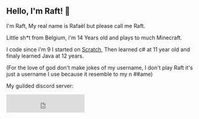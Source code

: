 ## Hello, I'm Raft! 👋

I'm Raft, My real name is Rafaël but please call me Raft.

Little sh*t from Belgium, i'm 14 Years old and plays to much Minecraft.

I code since i'm 9 I started on [Scratch](https://scratch.mit.edu/), Then learned c# at 11 year old and finaly learned Java at 12 years.

(For the love of god don't make jokes of my username, I don't play Raft it's just a username I use because it resemble to my n ##ame)

My guilded discord server: 
<iframe src="https://www.guilded.gg/canvas_index.html?route=%2Fcanvas%2Fembed%2Fbadge%2FJjJAvX6E" width="206" height="48" frameborder="0" scrolling="no"/>

### Langs I love!
<img src="https://github-readme-stats.vercel.app/api/top-langs/?username=Raft08&theme=radical&layout=compact">


(c# is missing :/, I did not use c# in one of my projects on GitHub)


# Some Stats 

<img align="left" alt="Raft's GitHub Stats" src="https://github-readme-stats.vercel.app/api?username=Raft08&show_icons=true&hide_border=false&title_color=31F9FF&icon_color=22C6CB&bg_color=09131B&text_color=ffffff&border_color=0c1a25" />

I love to help! If you need help come to me! Hopefully I can help you!
